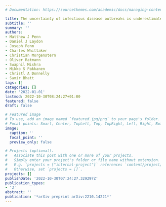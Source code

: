 ```yaml
---
# Documentation: https://sourcethemes.com/academic/docs/managing-content/

title: The uncertainty of infectious disease outbreaks is underestimated
subtitle: ''
summary: ''
authors:
- Matthew J Penn
- Daniel J Laydon
- Joseph Penn
- Charles Whittaker
- Christian Morgenstern
- Oliver Ratmann
- Swapnil Mishra
- Mikko S Pakkanen
- Christl A Donnelly
- Samir Bhatt
tags: []
categories: []
date: '2022-01-01'
lastmod: 2022-10-30T08:24:27+01:00
featured: false
draft: false

# Featured image
# To use, add an image named `featured.jpg/png` to your page's folder.
# Focal points: Smart, Center, TopLeft, Top, TopRight, Left, Right, BottomLeft, Bottom, BottomRight.
image:
  caption: ''
  focal_point: ''
  preview_only: false

# Projects (optional).
#   Associate this post with one or more of your projects.
#   Simply enter your project's folder or file name without extension.
#   E.g. `projects = ["internal-project"]` references `content/project/deep-learning/index.md`.
#   Otherwise, set `projects = []`.
projects: []
publishDate: '2022-10-30T07:24:27.329297Z'
publication_types:
- '3'
abstract: ''
publication: '*arXiv preprint arXiv:2210.14221*'
---
```

